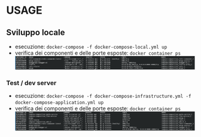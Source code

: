 # USAGE

## Sviluppo locale
- esecuzione:
`docker-compose -f docker-compose-local.yml up`
- verifica dei componenti e delle porte esposte:
`docker container ps`
![local](images/usage-local.png)

### Test / dev server
- esecuzione:
`docker-compose -f docker-compose-infrastructure.yml -f docker-compose-application.yml up`
- verifica dei componenti e delle porte esposte:
`docker container ps`
![local](images/usage-test.png)
